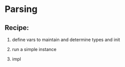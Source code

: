 # Parsing

## Recipe: 

1. define vars to maintain and determine types and init

2. run a simple instance

3. impl



